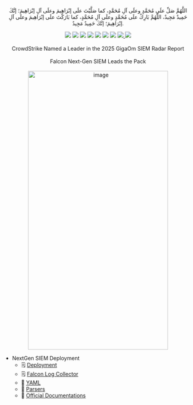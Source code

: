 <p align="center">اللَّهُمَّ صَلِّ علَى مُحَمَّدٍ وعلَى آلِ مُحَمَّدٍ، كما صَلَّيْتَ علَى إبْرَاهِيمَ وعلَى آلِ إبْرَاهِيمَ؛ إنَّكَ حَمِيدٌ مَجِيدٌ، اللَّهُمَّ بَارِكْ علَى مُحَمَّدٍ وعلَى آلِ مُحَمَّدٍ، كما بَارَكْتَ علَى إبْرَاهِيمَ وعلَى آلِ إبْرَاهِيمَ؛ إنَّكَ حَمِيدٌ مَجِيدٌ.</p>
<div id="header" align="center">
  
<img src="https://cdn.rawgit.com/sindresorhus/awesome/d7305f38d29fed78fa85652e3a63e154dd8e8829/media/badge.svg">
<img src="https://img.shields.io/github/stars/mrm8brh/Falcon-NextGen-SIEM?style=social">
<img src="https://img.shields.io/github/forks/mrm8brh/Falcon-NextGen-SIEM?style=social">
<img src="https://img.shields.io/github/repo-size/mrm8brh/Falcon-NextGen-SIEM?style=social">
<img src="https://img.shields.io/github/license/mrm8brh/Falcon-NextGen-SIEM?style=social">
<img src="https://img.shields.io/github/issues/mrm8brh/Falcon-NextGen-SIEM?style=social">
<img src="https://img.shields.io/github/watchers/mrm8brh/Falcon-NextGen-SIEM?style=social">
<a href="https://techforpalestine.org/">
<img src="https://raw.githubusercontent.com/Safouene1/support-palestine-banner/master/StandWithPalestine.svg">
</a>
<a href="https://techforpalestine.org/">
<img src="https://badge.techforpalestine.org/default">
</a>

<br>
<br>
CrowdStrike Named a Leader in the 2025 GigaOm SIEM Radar Report
<br>
<br>
Falcon Next-Gen SIEM Leads the Pack
<br>
<br>
<img width="372" height="740" alt="image" src="https://github.com/user-attachments/assets/b71f58fd-aa5c-42a9-ab47-96969616fb40" />

</div>

- NextGen SIEM Deployment
    - 🗒️ [Deployment](https://github.com/MrM8BRH/Falcon-NextGen-SIEM/blob/main/NextGen%20SIEM%20Deployment/Deployment.md)
    - 🗒️ [Falcon Log Collector](https://github.com/MrM8BRH/Falcon-NextGen-SIEM/blob/main/NextGen%20SIEM%20Deployment/Falcon%20Log%20Collector.md)
    - 📁 [YAML](https://github.com/MrM8BRH/Falcon-NextGen-SIEM/tree/main/NextGen%20SIEM%20Deployment/YAML)
    - 📁 [Parsers](https://github.com/MrM8BRH/Falcon-NextGen-SIEM/tree/main/NextGen%20SIEM%20Deployment/Parsers)
    - 📁 [Official Documentations](https://github.com/MrM8BRH/Falcon-NextGen-SIEM/tree/main/NextGen%20SIEM%20Deployment/Official%20Documentations)
